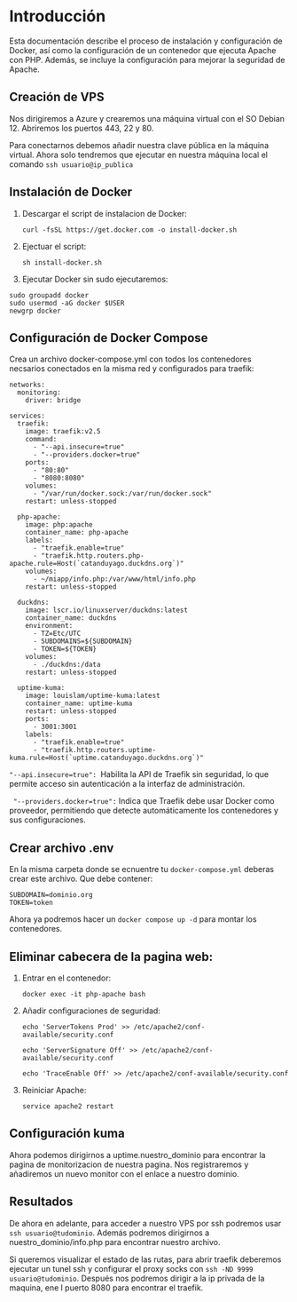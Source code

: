 # Introducción

Esta documentación describe el proceso de instalación y configuración de Docker, así como la configuración de un contenedor que ejecuta Apache con PHP. Además, se incluye la configuración para mejorar la seguridad de Apache.

## Creación de VPS

Nos dirigiremos a Azure y crearemos una máquina virtual con el SO Debian 12. Abriremos los puertos 443, 22 y 80.

Para conectarnos debemos añadir nuestra clave pública en la máquina virtual. Ahora solo tendremos que ejecutar en nuestra máquina local el comando ``ssh usuario@ip_publica``

## Instalación de Docker

1. Descargar el script de instalacion de Docker:

   ``curl -fsSL https://get.docker.com -o install-docker.sh``
2. Ejectuar el script:

   ``sh install-docker.sh``
3. Ejecutar Docker sin sudo ejecutaremos:

```
sudo groupadd docker
sudo usermod -aG docker $USER
newgrp docker
```

## Configuración de Docker Compose

Crea un archivo docker-compose.yml con todos los contenedores necsarios conectados en la misma red y configurados para traefik:

```
networks:
  monitoring:
    driver: bridge

services:
  traefik:
    image: traefik:v2.5
    command:
      - "--api.insecure=true"
      - "--providers.docker=true"
    ports:
      - "80:80"
      - "8080:8080"
    volumes:
      - "/var/run/docker.sock:/var/run/docker.sock"
    restart: unless-stopped

  php-apache:
    image: php:apache
    container_name: php-apache
    labels:
      - "traefik.enable=true"
      - "traefik.http.routers.php-apache.rule=Host(`catanduyago.duckdns.org`)"
    volumes:
      - ~/miapp/info.php:/var/www/html/info.php
    restart: unless-stopped

  duckdns:
    image: lscr.io/linuxserver/duckdns:latest
    container_name: duckdns
    environment:
      - TZ=Etc/UTC
      - SUBDOMAINS=${SUBDOMAIN}
      - TOKEN=${TOKEN}
    volumes:
      - ./duckdns:/data
    restart: unless-stopped

  uptime-kuma:
    image: louislam/uptime-kuma:latest
    container_name: uptime-kuma
    restart: unless-stopped
    ports:
      - 3001:3001
    labels:
      - "traefik.enable=true"
      - "traefik.http.routers.uptime-kuma.rule=Host(`uptime.catanduyago.duckdns.org`)"
```

``"--api.insecure=true": ``Habilita la API de Traefik sin seguridad, lo que permite acceso sin autenticación a la interfaz de administración.

`` "--providers.docker=true":`` Indica que Traefik debe usar Docker como proveedor, permitiendo que detecte automáticamente los contenedores y sus configuraciones.

## Crear archivo .env

En la misma carpeta donde se ecnuentre tu ``docker-compose.yml`` deberas crear este archivo. Que debe contener:
```
SUBDOMAIN=dominio.org
TOKEN=token
```

Ahora ya podremos hacer un `docker compose up -d` para montar los contenedores.

## Eliminar cabecera de la pagina web:

1. Entrar en el contenedor:

   ``docker exec -it php-apache bash``
2. Añadir configuraciones de seguridad:

   `echo 'ServerTokens Prod' >> /etc/apache2/conf-available/security.conf`

   `echo 'ServerSignature Off' >> /etc/apache2/conf-available/security.conf`

   `echo 'TraceEnable Off' >> /etc/apache2/conf-available/security.conf`

3. Reiniciar Apache:

   `service apache2 restart`

## Configuración kuma

Ahora podemos dirigirnos a uptime.nuestro_dominio para encontrar la pagina de monitorizacion de nuestra pagina. Nos registraremos y añadiremos un nuevo monitor con el enlace a nuestro dominio.

## Resultados

De ahora en adelante, para acceder a nuestro VPS por ssh podremos usar `ssh usuario@tudominio`. Además podremos dirigirnos a nuestro_dominio/info.php para encontrar nuestro archivo.

Si queremos visualizar el estado de las rutas, para abrir traefik deberemos ejecutar un tunel ssh y configurar el proxy socks con `ssh -ND 9999 usuario@tudominio`. Después nos podremos dirigir a la ip privada de la maquina, ene l puerto 8080 para encontrar el traefik.
